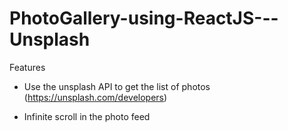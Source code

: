 # PhotoGallery-using-ReactJS---Unsplash

Features

- Use the unsplash API to get the list of photos (https://unsplash.com/developers)

- Infinite scroll in the photo feed
